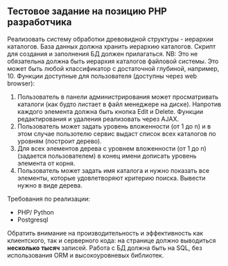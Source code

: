 ## Тестовое задание на позицию PHP разработчика

Реализовать систему обработки древовидной структуры - иерархии каталогов.
База данных должна хранить иерархию каталогов.
Cкрипт для создания и заполнения БД должен прилагаться.
NB: Это не обязательна должна быть иерархия каталогов файловой системы.
Это может быть любой классификатор с достаточной глубиной, например, 10.
Функции доступные для пользователя (доступны через web browser):

1. Пользователь в панели администрирования может просматривать каталоги (как будто
листает в файл менеджере на диске). Напротив каждого элемента
должна быть кнопка Edit и Delete. Функции редактирования и удаления реализовать через AJAX.
2. Пользователь может задать уровень вложенности (от 1 до n) и в этом
случае пользотелю сервис выдаст список всех каталогов по уровням (построит дерево).
3. Для всех элементов дерева с уровнем вложенности (от 1 до n)
(задается пользователем) в конец имени дописать уровень элемента от корня.
4. Пользователь может задать имя каталога и нужно показать все
элементы, которые удовлетворяют критерию поиска. Вывести нужно в виде дерева.

Требования по реализации:
 * PHP/ Python
 * Postgresql

Обратить внимание на производительность и эффективность как клиентского,
так и серверного кода: на странице должно выводиться **несколько тысяч** записей.
Работа с БД должна быть на SQL, без использования ORM и высокоуровневых библиотек.